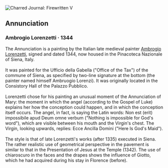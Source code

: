 <div class="artwork-of-the-day">
  <div class="container">
    <div class="img-wrapper">
      <img
        src="https://uploads5.wikiart.org/00117/images/ambrogio-lorenzetti/annunciation-1344.jpg!Large.jpg"
        alt="Charred Journal: Firewritten V" />
    </div>
    <div class="artwork-detail">
      <div class="artwork-origin"> 
        <h2 class="artwork-name">Annunciation</h2>
        <h3 class="artist">
          Ambrogio Lorenzetti
                    ·  1344
        </h3>
      </div>
      <p class="description">
        <span class="artwork-description-text ng-binding" ng-bind-html="viewModel.ArtworkOfTheDay.Description | unsafe">The Annunciation is a painting by the Italian late medieval painter <a target="_blank" href="/en/ambrogio-lorenzetti">Ambrogio Lorenzetti</a>, signed and dated 1344, now housed in the Pinacoteca Nazionale of Siena, Italy.
<br>
<br>It was painted for the Ufficio della Gabella ("Office of the Tax") of the commune of Siena, as specified by two-line signature at the bottom (the painter named himself Ambruogio Lorenzi). It was originally located in the Consistory Hall of the Palazzo Pubblico.
<br>
<br>Lorenzetti chose for his painting an unusual moment of the Annunciation of Mary: the moment in which the angel (according to the Gospel of Luke) explains her how the conception could happen, and in which the conception itself occurs. The angel, in fact, is saying the Latin words: Non est (erit) impossibile apud Deum omne verbum ("Nothing is impossible for God's word"), which are visible between his mouth and the Virgin's chest. The Virgin, looking upwards, replies: Ecce Ancilla Domini ("Here Is God's Maid").
<br>
<br>The style is that of late Lorenzetti's works (after 1335) executed in Siena. The rather realistic use of geometrical perspective in the pavement is similar to that in the Presentation of Jesus at the Temple (1342). The use of chiaroscuro in the faces and the drapes shows the influence of Giotto, which he had acquired during his stay in Florence (before).</span>
                        <div class="text-shadow-container" ng-show="showShadow" style=""></div>
      </p>
    </div>
  </div>

</div>
